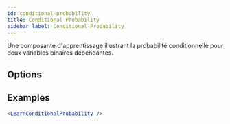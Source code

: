 ```yaml
---
id: conditional-probability
title: Conditional Probability
sidebar_label: Conditional Probability
---
```


Une composante d'apprentissage illustrant la probabilité conditionnelle pour deux variables binaires dépendantes.

## Options



## Examples

```jsx live
<LearnConditionalProbability />
```


